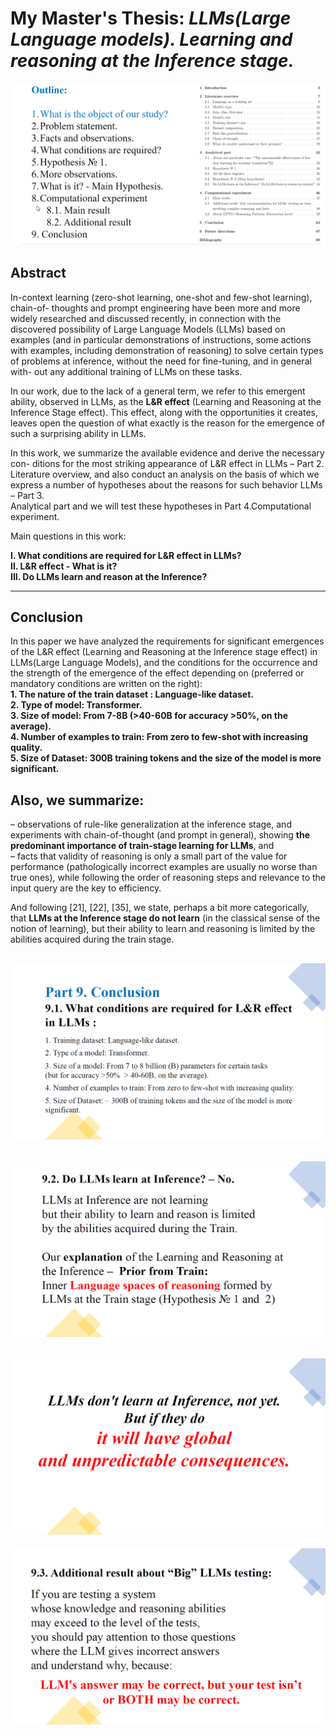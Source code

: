 # My Master's Thesis: ***LLMs(Large Language models). Learning and reasoning at the Inference stage.***

![alt text](Img/image01.png)

## Abstract  

In-context learning (zero-shot learning, one-shot and few-shot learning), chain-of-
thoughts and prompt engineering have been more and more widely researched and
discussed recently, in connection with the discovered possibility of Large Language
Models (LLMs) based on examples (and in particular demonstrations of instructions,
some actions with examples, including demonstration of reasoning) to solve certain
types of problems at inference, without the need for fine-tuning, and in general with-
out any additional training of LLMs on these tasks.  

In our work, due to the lack of a general term, we refer to this emergent ability,
observed in LLMs, as the **L&R effect** (Learning and Reasoning at the Inference
Stage effect). This effect, along with the opportunities it creates, leaves open the
question of what exactly is the reason for the emergence of such a surprising ability
in LLMs.  

In this work, we summarize the available evidence and derive the necessary con-
ditions for the most striking appearance of L&R effect in LLMs – Part 2.  
Literature overview, and also conduct an analysis on the basis of which we express a number of
hypotheses about the reasons for such behavior LLMs – Part 3.  
Analytical part and we will test these hypotheses in Part 4.Computational experiment.  
  
Main questions in this work:  
  
**I. What conditions are required for L&R effect in LLMs?**  
**II. L&R effect - What is it?**  
**III. Do LLMs learn and reason at the Inference?**  
 

---

## Conclusion

In this paper we have analyzed the requirements for significant emergences
of the L&R effect (Learning and Reasoning at the Inference stage effect)
in LLMs(Large Language Models), and the conditions for the occurrence and the
strength of the emergence of the effect depending on (preferred or mandatory
conditions are written on the right):  
**1. The nature of the train dataset : Language-like dataset.**  
**2. Type of model: Transformer.**  
**3. Size of model: From 7-8B (>40-60B for accuracy >50%, on the average).**  
**4. Number of examples to train: From zero to few-shot with increasing quality.**  
**5. Size of Dataset: 300B training tokens and the size of the model is more significant.**  

## Also, we summarize:  
– observations of rule-like generalization at the inference stage, and experiments
with chain-of-thought (and prompt in general), showing **the predominant importance of train-stage learning for LLMs**, and  
– facts that validity of reasoning is only a small part of the value for performance
(pathologically incorrect examples are usually no worse than true ones),
while following the order of reasoning steps and relevance to the input query are
the key to efficiency.  

And following [21], [22], [35], we state, perhaps a bit more categorically, that
**LLMs at the Inference stage do not learn** (in the classical sense of the notion
of learning), but their ability to learn and reasoning is limited by the abilities
acquired during the train stage.  

![alt text](Img/image02.png)
---
![alt text](Img/image03.png)
---
![alt text](Img/image04.png)
---
![alt text](Img/image05.png)

